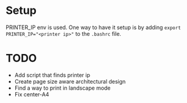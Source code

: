 # Setup
PRINTER_IP env is used. One way to have it setup is by adding `export PRINTER_IP="<printer ip>"` to the `.bashrc` file.

# TODO
- Add script that finds printer ip
- Create page size aware architectural design
- Find a way to print in landscape mode
- Fix center-A4 